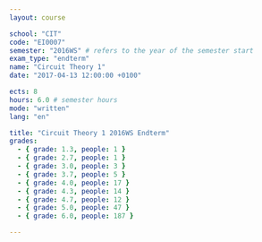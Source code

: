 ```yaml
---
layout: course

school: "CIT"
code: "EI0007"
semester: "2016WS" # refers to the year of the semester start
exam_type: "endterm"
name: "Circuit Theory 1"
date: "2017-04-13 12:00:00 +0100"

ects: 8
hours: 6.0 # semester hours
mode: "written"
lang: "en"

title: "Circuit Theory 1 2016WS Endterm"
grades:
  - { grade: 1.3, people: 1 }
  - { grade: 2.7, people: 1 }
  - { grade: 3.0, people: 3 }
  - { grade: 3.7, people: 5 }
  - { grade: 4.0, people: 17 }
  - { grade: 4.3, people: 14 }
  - { grade: 4.7, people: 12 }
  - { grade: 5.0, people: 47 }
  - { grade: 6.0, people: 187 }

---
```



